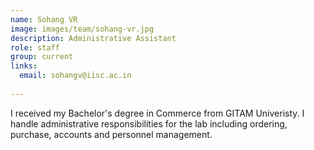 ```yaml
---
name: Sohang VR
image: images/team/sohang-vr.jpg
description: Administrative Assistant
role: staff
group: current
links:
  email: sohangv@iisc.ac.in
  
---
```


I received my Bachelor's degree in Commerce from GITAM Univeristy. I handle administrative responsibilities for the lab including ordering, purchase, accounts and personnel management.